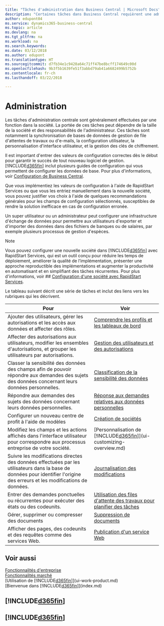 ```yaml
---
title: "Tâches d'administration dans Business Central | Microsoft Docs"
description: "Certaines tâches dans Business Central requièrent une administration centrale et une configuration. Découvrez quelles sont ces tâches et ce que vous devez faire."
author: edupont04
ms.service: dynamics365-business-central
ms.topic: article
ms.devlang: na
ms.tgt_pltfrm: na
ms.workload: na
ms.search.keywords: 
ms.date: 03/12/2018
ms.author: edupont
ms.translationtype: HT
ms.sourcegitcommit: d7fb34e1c9428a64c71ff47be8bcff174649c00d
ms.openlocfilehash: 9b3f5b1639fe51f3abbd79ab41a6682499b5752b
ms.contentlocale: fr-ch
ms.lasthandoff: 03/22/2018

---
```

# <a name="administration"></a>Administration
Les tâches d'administration centrale sont généralement effectuées par une fonction dans la société. La portée de ces tâches peut dépendre de la taille de la société et des responsabilités de l'administrateur. Ces tâches sont notamment la synchronisation de bases de données de gestion de file d'attentes de travaux ou d'e-mails, la configuration utilisateur, la personnalisation d'interface utilisateur, et la gestion des clés de chiffrement.  

Il est important d'entrer des valeurs de configuration correctes dès le début pour garantir le succès de tout nouveau logiciel de gestion. [!INCLUDE[d365fin](includes/d365fin_md.md)] inclut plusieurs guides de configuration qui vous permettent de configurer les données de base. Pour plus d'informations, voir [Configuration de Business Central](setup.md).

Que vous implémentiez les valeurs de configuration à l'aide de RapidStart Services ou que vous les entriez manuellement dans la nouvelle société, vous pouvez justifier vos choix à l'aide de quelques recommandations générales pour les champs de configuration sélectionnés, susceptibles de rendre la solution inefficace en cas de configuration erronée.  

Un super utilisateur ou un administrateur peut configurer une infrastructure d'échange de données pour permettre aux utilisateurs d'exporter et d'importer des données dans des fichiers de banques ou de salaires, par exemple plusieurs processus de gestion d'espèces.

> [!NOTE]
> Vous pouvez configurer une nouvelle société dans [!INCLUDE[d365fin](includes/d365fin_md.md)] avec RapidStart Services, qui est un outil conçu pour réduire les temps de déploiement, améliorer la qualité de l’implémentation, présenter une approche reproductible des implémentations et augmenter la productivité en automatisant et en simplifiant des tâches récurrentes. Pour plus d'informations, voir ## [Configuration d'une société avec RapidStart Services](admin-set-up-a-company-with-rapidstart.md).

Le tableau suivant décrit une série de tâches et inclut des liens vers les rubriques qui les décrivent.   

|**Pour**|**Voir**|  
|------------|-------------|  
|Ajouter des utilisateurs, gérer les autorisations et les accès aux données et affecter des rôles.|[Comprendre les profils et les tableaux de bord](admin-users-profiles-roles.md)|  
|Affecter des autorisations aux utilisateurs, modifier les ensembles d'autorisations, et grouper les utilisateurs par autorisations.|[Gestion des utilisateurs et des autorisations](ui-how-users-permissions.md)|
|Classer la sensibilité des données des champs afin de pouvoir répondre aux demandes des sujets des données concernant leurs données personnelles.|[Classification de la sensibilité des données](admin-classifying-data-sensitivity.md)|
|Répondre aux demandes des sujets des données concernant leurs données personnelles.|[Réponse aux demandes relatives aux données personnelles](admin-responding-to-requests-about-personal-data.md)|
|Configurer un nouveau centre de profit à l'aide de modèles|[Création de sociétés](about-new-company.md)|
|Modifiez les champs et les actions affichés dans l'interface utilisateur pour correspondre aux processus entreprise de votre société. |[Personnalisation de [!INCLUDE[d365fin](includes/d365fin_md.md)]](ui-customizing-overview.md) |
|Suivre les modifications directes des données effectuées par les utilisateurs dans la base de données pour identifier l'origine des erreurs et les modifications de données.|[Journalisation des modifications](across-log-changes.md)|  
|Entrer des demandes ponctuelles ou récurrentes pour exécuter des états ou des codeunits.|[Utilisation des files d'attente des travaux pour planifier des tâches](admin-job-queues-schedule-tasks.md)|  
|Gérer, supprimer ou compresser des documents|[Suppression de documents](admin-manage-documents.md)|  
|Afficher des pages, des codeunits et des requêtes comme des services Web.|[Publication d'un service Web](across-how-publish-web-service.md)|

## <a name="see-also"></a>Voir aussi
[Fonctionnalités d'entreprise](across-business-functionality.md)  
[Fonctionnalités marché](ui-across-business-areas.md)  
[Utilisation de [!INCLUDE[d365fin](includes/d365fin_md.md)]](ui-work-product.md)  
[Bienvenue dans [!INCLUDE[d365fin](includes/d365fin_md.md)]](index.md)  

## [!INCLUDE[d365fin](includes/free_trial_md.md)]  
## [!INCLUDE[d365fin](includes/training_link_md.md)]

